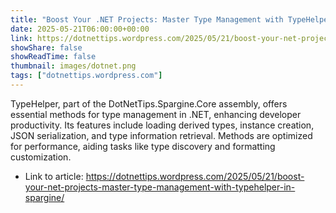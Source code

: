 ```yaml
---
title: "Boost Your .NET Projects: Master Type Management with TypeHelper in Spargine"
date: 2025-05-21T06:00:00+00:00
link: https://dotnettips.wordpress.com/2025/05/21/boost-your-net-projects-master-type-management-with-typehelper-in-spargine/
showShare: false
showReadTime: false
thumbnail: images/dotnet.png
tags: ["dotnettips.wordpress.com"]
---
```

TypeHelper, part of the DotNetTips.Spargine.Core assembly, offers essential methods for type management in .NET, enhancing developer productivity. Its features include loading derived types, instance creation, JSON serialization, and type information retrieval. Methods are optimized for performance, aiding tasks like type discovery and formatting customization.

- Link to article: https://dotnettips.wordpress.com/2025/05/21/boost-your-net-projects-master-type-management-with-typehelper-in-spargine/